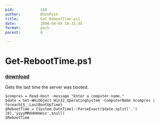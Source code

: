 ```yaml
---
pid:            166
author:         BSonPosh
title:          Get-RebootTime.ps1
date:           2008-04-04 10:31:35
format:         posh
parent:         0

---
```


# Get-RebootTime.ps1

### [download](//scripts/166.ps1)

Gets the last time the server was booted.

```posh
$compres = Read-Host -message "Enter a computer name."
$date = Get-WmiObject Win32_OperatingSystem -ComputerName $compres | foreach{$_.LastBootUpTime}
$RebootTime = [System.DateTime]::ParseExact($date.split('.')[0],'yyyyMMddHHmmss',$null) 
$RebootTime 
```
